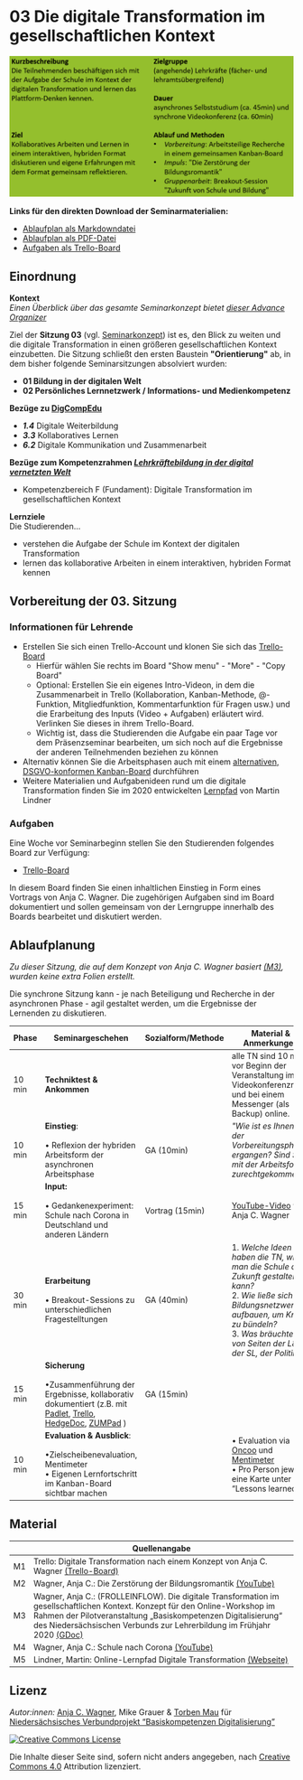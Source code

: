 # 03 Die digitale Transformation im gesellschaftlichen Kontext

<img src="https://raw.githubusercontent.com/Lehrerbildung/Lehrerbildung.github.io/master/GenutzteBilder/Steckbriefe/steckbrief_3.jpg" alt="" style="width:600px;">

**Links für den direkten Download der Seminarmaterialien:**  

* [Ablaufplan als Markdowndatei](https://raw.githubusercontent.com/Lehrerbildung/BKD-github/main/static/mds/3-Transformation.md)  
* [Ablaufplan als PDF-Datei](https://github.com/Lehrerbildung/BKD-github/raw/main/content/PDFs/3-Transformation.pdf)  
* [Aufgaben als Trello-Board](https://trello.com/b/9Yx0f0ve/basiskompdigi-03-dig-transformation-nach-einem-konzept-von-anja-c-wagner)  





## Einordnung


**Kontext**  
*Einen Überblick über das gesamte Seminarkonzept bietet [dieser Advance Organizer](https://lehrerbildung.github.io/3_-seminarkonzept/ueberblick/)*

Ziel der **Sitzung 03** (vgl. [Seminarkonzept](https://lehrerbildung.github.io/3_-seminarkonzept/)) ist es, den Blick zu weiten und die digitale Transformation in einen größeren gesellschaftlichen Kontext einzubetten. Die Sitzung schließt den ersten Baustein **"Orientierung"** ab, in dem bisher folgende Seminarsitzungen absolviert wurden:
* **01 Bildung in der digitalen Welt**
* **02 Persönliches Lernnetzwerk / Informations- und Medienkompetenz**   



 **Bezüge zu [DigCompEdu](https://ec.europa.eu/jrc/en/digcompedu)**   
*  ***1.4*** Digitale Weiterbildung
*  ***3.3*** Kollaboratives Lernen
*  ***6.2*** Digitale Kommunikation und Zusammenarbeit



**Bezüge zum Kompetenzrahmen *[Lehrkräftebildung in der digital vernetzten Welt](http://www.lehrerbildungsverbund-niedersachsen.de/index.php?s=KompetenzrahmenLehrkraeftebildunginderdigitalvernetztenWelt)***   
* Kompetenzbereich F (Fundament): Digitale Transformation im gesellschaftlichen Kontext


**Lernziele**   
Die Studierenden...  
* verstehen die Aufgabe der Schule im Kontext der digitalen Transformation  
* lernen das kollaborative Arbeiten in einem interaktiven, hybriden Format kennen  




## Vorbereitung der 03. Sitzung

### Informationen für Lehrende
* Erstellen Sie sich einen Trello-Account und klonen Sie sich das [Trello-Board](https://trello.com/b/9Yx0f0ve/basiskompdigi-03-dig-transformation-nach-einem-konzept-von-anja-c-wagner)
    * Hierfür wählen Sie rechts im Board "Show menu" - "More" - "Copy Board"
    * Optional: Erstellen Sie ein eigenes Intro-Videon, in dem die Zusammenarbeit in Trello (Kollaboration, Kanban-Methode, @-Funktion, Mitgliedfunktion, Kommentarfunktion für Fragen usw.) und die Erarbeitung des Inputs (Video + Aufgaben) erläutert wird. Verlinken Sie dieses in ihrem Trello-Board.
    * Wichtig ist, dass die Studierenden die Aufgabe ein paar Tage vor dem Präsenzseminar bearbeiten, um sich noch auf die Ergebnisse der anderen Teilnehmenden beziehen zu können
* Alternativ können Sie die Arbeitsphasen auch mit einem [alternativen, DSGVO-konformen Kanban-Board](https://alternativeto.net/software/trello/) durchführen
* Weitere Materialien und Aufgabenideen rund um die digitale Transformation finden Sie im 2020 entwickelten [Lernpfad](https://zumpad.zum.de/ml-DigTrafo-Pfad) von Martin Lindner

### Aufgaben
Eine Woche vor Seminarbeginn stellen Sie den Studierenden folgendes Board zur Verfügung:

* [Trello-Board](https://trello.com/b/9Yx0f0ve/basiskompdigi-03-dig-transformation-nach-einem-konzept-von-anja-c-wagner)

In diesem Board finden Sie einen inhaltlichen Einstieg in Form eines Vortrags von Anja C. Wagner. Die zugehörigen Aufgaben sind im Board dokumentiert und sollen gemeinsam von der Lerngruppe innerhalb des Boards bearbeitet und diskutiert werden.

## Ablaufplanung

*Zu dieser Sitzung, die auf dem Konzept von Anja C. Wagner basiert [(M3)](https://docs.google.com/document/d/1NBLF9JpIxfCrQsXZX6Eg3vNqMkiNfYROWoJOTzeTmu0/edit?usp=sharing), wurden keine extra Folien erstellt.*

Die synchrone Sitzung kann - je nach Beteiligung und Recherche in der asynchronen Phase - agil gestaltet werden, um die Ergebnisse der Lernenden zu diskutieren.

| Phase | Seminargeschehen | Sozialform/Methode | Material & Anmerkungen |
| -------- | -------- | -------- | -------- |
| 10 min |  **Techniktest & Ankommen** |  |	alle TN sind 10 min vor Beginn der Veranstaltung im Videokonferenzraum und bei einem Messenger (als Backup) online.  |
| 10 min | **Einstieg**: <br></br>  • Reflexion der hybriden Arbeitsform  der asynchronen Arbeitsphase  |GA (10min) | *"Wie ist es Ihnen in der Vorbereitungsphase ergangen? Sind Sie mit der Arbeitsform zurechtgekommen?"*|
| 15 min | **Input:** <br></br> • Gedankenexperiment: Schule nach Corona in Deutschland und anderen Ländern  | Vortrag (15min) | [YouTube-Video](https://youtu.be/fK8I7S0vKSE) von Anja C. Wagner |
| 30 min | **Erarbeitung** <br></br> • Breakout-Sessions zu unterschiedlichen Fragestelltungen   | GA (40min) |1. *Welche Ideen haben die TN, wie man die Schule der Zukunft gestalten kann?* <br>2. *Wie ließe sich ein Bildungsnetzwerk aufbauen, um Kräfte zu bündeln?*<br> 3. *Was bräuchte es von Seiten der L&L, der SL, der Politik?*|
|15 min | **Sicherung** <br> </br> •Zusammenführung der Ergebnisse, kollaborativ dokumentiert (z.B. mit [Padlet](https://padlet.com), [Trello](https://trello.com/), [HedgeDoc](https://pad.gwdg.de/), [ZUMPad](https://zumpad.zum.de/) ) | GA (15min)
| 10 min | **Evaluation & Ausblick**: <br></br>•Zielscheibenevaluation, Mentimeter <br> • Eigenen Lernfortschritt im Kanban-Board sichtbar machen |  | • Evaluation via [Oncoo](https://oncoo.de/oncoo.php) und [Mentimeter](https://www.mentimeter.com) <br> • Pro Person jeweils eine Karte unter “Lessons learned”   |




## Material  
|  | Quellenangabe |
| -------- | -------- |
| M1     | Trello: Digitale Transformation nach einem Konzept von Anja C. Wagner [(Trello-Board)](https://trello.com/b/9Yx0f0ve/basiskompdigi-03-dig-transformation-nach-einem-konzept-von-anja-c-wagner) |
| M2 | Wagner, Anja C.: Die Zerstörung der Bildungsromantik [(YouTube)](https://www.youtube.com/watch?v=Y0FNHDtDmJQ)|
| M3 | Wagner, Anja C.: (FROLLEINFLOW). Die digitale Transformation im gesellschaftlichen Kontext. Konzept für den Online-Workshop im Rahmen der Pilotveranstaltung „Basiskompetenzen Digitalisierung“ des Niedersächsischen Verbunds zur Lehrerbildung im Frühjahr 2020 [(GDoc)](https://docs.google.com/document/d/1NBLF9JpIxfCrQsXZX6Eg3vNqMkiNfYROWoJOTzeTmu0/edit?usp=sharing)
| M4 | Wagner, Anja C.: Schule nach Corona [(YouTube)](https://youtu.be/fK8I7S0vKSE) |
| M5 | Lindner, Martin: Online-Lernpfad Digitale Transformation [(Webseite)](https://zumpad.zum.de/ml-DigTrafo-Pfad)




## Lizenz  
*Autor:innen:* [Anja C. Wagner](https://twitter.com/acwagner), Mike Grauer & [Torben Mau](https://twitter.com/torbenmau) für [Niedersächsisches Verbundprojekt “Basiskompetenzen Digitalisierung”](http://www.lehrerbildungsverbund-niedersachsen.de/index.php?s=ProjektBasiskompetenzenDigitalisierung)


<a rel="license" href="http://creativecommons.org/licenses/by/4.0/"><img alt="Creative Commons License" style="border-width:0" src="https://i.creativecommons.org/l/by/4.0/88x31.png" /></a><br/><p>Die Inhalte dieser Seite sind, sofern nicht anders angegeben, nach <a rel="license" href="http://creativecommons.org/licenses/by/4.0/">Creative Commons 4.0</a> Attribution lizenziert.</p>

